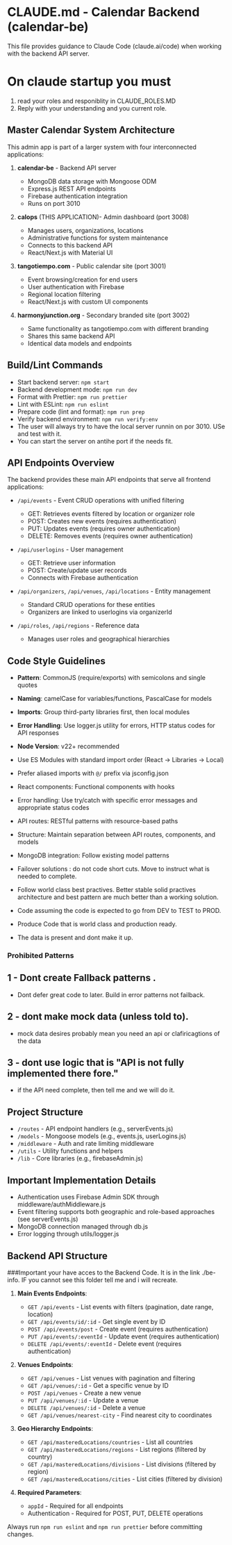 # CLAUDE.md - Calendar Backend (calendar-be)

This file provides guidance to Claude Code (claude.ai/code) when working with the backend API server.

# On claude startup you must 
1) read your roles and responiblity in CLAUDE_ROLES.MD
2) Reply with your understanding and you current role.


## Master Calendar System Architecture

This admin app is part of a larger system with four interconnected applications:

1. **calendar-be**  - Backend API server
   - MongoDB data storage with Mongoose ODM
   - Express.js REST API endpoints
   - Firebase authentication integration
   - Runs on port 3010

2. **calops** (THIS APPLICATION)- Admin dashboard (port 3008)
   - Manages users, organizations, locations 
   - Administrative functions for system maintenance
   - Connects to this backend API
   - React/Next.js with Material UI

3. **tangotiempo.com** - Public calendar site (port 3001)
   - Event browsing/creation for end users
   - User authentication with Firebase
   - Regional location filtering
   - React/Next.js with custom UI components

4. **harmonyjunction.org** - Secondary branded site (port 3002)
   - Same functionality as tangotiempo.com with different branding
   - Shares this same backend API
   - Identical data models and endpoints

## Build/Lint Commands

- Start backend server: `npm start`
- Backend development mode: `npm run dev`
- Format with Prettier: `npm run prettier`
- Lint with ESLint: `npm run eslint`
- Prepare code (lint and format): `npm run prep`
- Verify backend environment: `npm run verify:env`
- The user will always try to have the local server runnin on por 3010. USe and test with it.
- You can start the server on antihe port if the needs fit.

## API Endpoints Overview

The backend provides these main API endpoints that serve all frontend applications:

- `/api/events` - Event CRUD operations with unified filtering
  - GET: Retrieves events filtered by location or organizer role
  - POST: Creates new events (requires authentication)
  - PUT: Updates events (requires owner authentication)
  - DELETE: Removes events (requires owner authentication)

- `/api/userlogins` - User management
  - GET: Retrieve user information 
  - POST: Create/update user records
  - Connects with Firebase authentication

- `/api/organizers`, `/api/venues`, `/api/locations` - Entity management
  - Standard CRUD operations for these entities
  - Organizers are linked to userlogins via organizerId

- `/api/roles`, `/api/regions` - Reference data
  - Manages user roles and geographical hierarchies

## Code Style Guidelines

- **Pattern**: CommonJS (require/exports) with semicolons and single quotes
- **Naming**: camelCase for variables/functions, PascalCase for models
- **Imports**: Group third-party libraries first, then local modules
- **Error Handling**: Use logger.js utility for errors, HTTP status codes for API responses
- **Node Version**: v22+ recommended

- Use ES Modules with standard import order (React → Libraries → Local)
- Prefer aliased imports with `@/` prefix via jsconfig.json
- React components: Functional components with hooks
- Error handling: Use try/catch with specific error messages and appropriate status codes
- API routes: RESTful patterns with resource-based paths
- Structure: Maintain separation between API routes, components, and models
- MongoDB integration: Follow existing model patterns
- Failover solutions : do not code short cuts. Move to instruct what is needed to complete.
- Follow world class best practives. Better stable solid practives architecture and best pattern are much better than a working solution.
- Code assuming the code is expected to go from DEV to TEST to PROD.
- Produce Code that is world class and production ready.
- The data is present and dont make it up.


### Prohibited Patterns

## 1 - Dont create Fallback patterns . 
 - Dont defer great code to later. Build in error patterns not failback.

## 2 - dont make mock data (unless told to).
 - mock data desires probably mean you need an api or clafiricagtions of the data

## 3 - dont use logic that is "API is not fully implemented there fore."
 - if the API need complete, then tell me and we will do it.



## Project Structure

- `/routes` - API endpoint handlers (e.g., serverEvents.js)
- `/models` - Mongoose models (e.g., events.js, userLogins.js)
- `/middleware` - Auth and rate limiting middleware
- `/utils` - Utility functions and helpers
- `/lib` - Core libraries (e.g., firebaseAdmin.js)

## Important Implementation Details

- Authentication uses Firebase Admin SDK through middleware/authMiddleware.js
- Event filtering supports both geographic and role-based approaches (see serverEvents.js)
- MongoDB connection managed through db.js
- Error logging through utils/logger.js



## Backend API Structure

###Important your have acces to the Backend Code.  It is in  the link ./be-info.  IF you cannot see this folder tell me and i will recreate.

1. **Main Events Endpoints**:
   - `GET /api/events` - List events with filters (pagination, date range, location)
   - `GET /api/events/id/:id` - Get single event by ID
   - `POST /api/events/post` - Create event (requires authentication)
   - `PUT /api/events/:eventId` - Update event (requires authentication)
   - `DELETE /api/events/:eventId` - Delete event (requires authentication)

2. **Venues Endpoints**:
   - `GET /api/venues` - List venues with pagination and filtering
   - `GET /api/venues/:id` - Get a specific venue by ID
   - `POST /api/venues` - Create a new venue
   - `PUT /api/venues/:id` - Update a venue
   - `DELETE /api/venues/:id` - Delete a venue
   - `GET /api/venues/nearest-city` - Find nearest city to coordinates

3. **Geo Hierarchy Endpoints**:
   - `GET /api/masteredLocations/countries` - List all countries
   - `GET /api/masteredLocations/regions` - List regions (filtered by country)
   - `GET /api/masteredLocations/divisions` - List divisions (filtered by region)
   - `GET /api/masteredLocations/cities` - List cities (filtered by division)

4. **Required Parameters**:
   - `appId` - Required for all endpoints
   - Authentication - Required for POST, PUT, DELETE operations


Always run `npm run eslint` and `npm run prettier` before committing changes.
